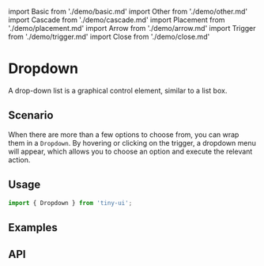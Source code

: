 import Basic from './demo/basic.md'
import Other from './demo/other.md'
import Cascade from './demo/cascade.md'
import Placement from './demo/placement.md'
import Arrow from './demo/arrow.md'
import Trigger from './demo/trigger.md'
import Close from './demo/close.md'

# Dropdown

A drop-down list is a graphical control element, similar to a list box.

## Scenario

When there are more than a few options to choose from, you can wrap them in a `Dropdown`. By hovering or clicking on the trigger, a dropdown menu will appear, which allows you to choose an option and execute the relevant action.

## Usage

```jsx
import { Dropdown } from 'tiny-ui';
```

## Examples

<layout>
  <column>
    <Basic />
    <Other />
    <Cascade />
    <Arrow />
  </column>
  <column>
    <Placement />
    <Trigger />
    <Close />
  </column>
</layout>

## API
